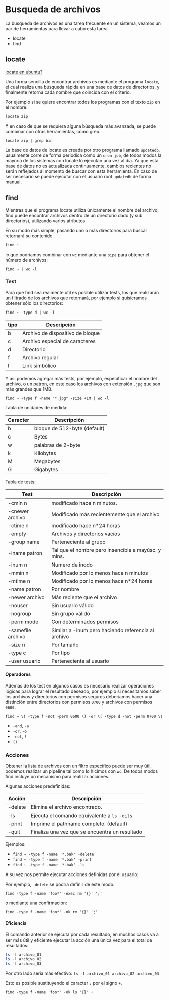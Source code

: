 # Busqueda de archivos

La busqueda de archivos es una tarea frecuente en un sistema, veamos un par de herramientas para llevar a cabo esta tarea.

- locate
- find

## locate

[locate en ubuntu?](https://askubuntu.com/questions/1183750/ubuntu-19-10-why-is-the-locate-command-missing)

Una forma sencilla de encontrar archivos es mediante el programa `locate`, el cual realiza una búsqueda rápida en una base de datos de directorios, y finalmente retorna cada nombre que coincida con el criterio.

Por ejemplo si se quiere encontrar todos los programas con el texto `zip` en el nombre:

`locate zip`

Y en caso de que se requiera alguna búsqueda más avanzada, se puede combinar con otras herramientas, como grep.

`locate zip | grep bin`

La base de datos de locate es creada por otro programa llamado `updatedb`, usualmente corre de forma periodica como un `cron job`, de todos modos la mayoría de los sistemas con locate lo ejecutan una vez al día. Ya que esta base de datos no es actualizada continuamente, cambios recientes no serán reflejados al momento de buscar con esta herramienta. En caso de ser necesario se puede ejecutar con el usuario root `updatedb` de forma manual.

## find

Mientras que el programa locate utiliza únicamente el nombre del archivo, find puede encontrar archivos dentro de un directorio dado (y sub directorios), utilizando varios atributos.

En su modo más simple, pasando uno o más directorios para buscar retornará su contenido.

`find ~`

lo que podríamos combinar con `wc` mediante una `pipe` para obtener el número de archivos:

`find ~ | wc -l`

### Test

Para que find sea realmente útil es posible utilizar tests, los que realizarán un filtrado de los archivos que retornará, por ejemplo si quisieramos obtener sólo los directorios:

`find ~ -type d | wc -l`

| tipo | Descripción                      |
|------|----------------------------------|
| b    | Archivo de dispositivo de bloque |
| c    | Archivo especial de caracteres   |
| d    | Directorio                       |
| f    | Archivo regular                  |
| l    | Link simbólico                   |

Y así podemos agregar más tests, por ejemplo, especificar el nombre del archivo, o un patron, en este caso los archivos con extensión `.jpg` que son más grandes que 1MB.

`find ~ -type f -name "*.jpg" -size +1M | wc -l`

Tabla de unidades de medida:

| Caracter | Descripción                  |
|----------|------------------------------|
| b        | bloque de 512-byte (default) |
| c        | Bytes                        |
| w        | palabras de 2-byte           |
| k        | Kilobytes                    |
| M        | Megabytes                    |
| G        | Gigabytes                    |

Tabla de tests:

| Test              | Descripción                                         |
|-------------------|-----------------------------------------------------|
| -cmin n           | modificado hace n minutos.                          |
| -cnewer archivo   | Modificado más recientemente que el archivo         |
| -ctime n          | modificado hace n*24 horas                          |
| -empty            | Archivos y directorios vacíos                       |
| -group name       | Perteneciente al grupo                              |
| -iname patron     | Tal que el nombre pero insencible a mayúsc. y mins. |
| -inum n           | Numero de inodo                                     |
| -mmin n           | Modificado por lo menos hace n minutos              |
| -mtime n          | Modificado por lo menos hace n*24 horas             |
| -name patron      | Por nombre                                          |
| -newer archivo    | Más reciente que el archivo                         |
| -nouser           | Sin usuario válido                                  |
| -nogroup          | Sin grupo válido                                    |
| -perm mode        | Con determinados permisos                           |
| -samefile archivo | Similar a -inum pero haciendo referencia al archivo |
| -size n           | Por tamaño                                          |
| -type c           | Por tipo                                            |
| -user usuario     | Perteneciente al usuario                            |

#### Operadores

Además de los test en algunos casos es necesario realizar operaciones lógicas para lograr el resultado deseado, por ejemplo si necesitamos saber los archivos y directorios con permisos seguros deberíamos hacer una distinción entre directorios con permisos `0700` y archivos con permisos `0600`.

`find ~ \( -type f -not -perm 0600 \) -or \( -type d -not -perm 0700 \)`

- `-and`, `-a`
- `-or`, `-o`
- `-not`, `!`
- `()`

### Acciones

Obtener la lista de archivos con un filtro específico puede ser muy útil, podemos realizar un pipeline tal como lo hicimos con `wc`. De todos modos find incluye un mecanismo para realizar acciones.

Algunas acciones predefinidas:

| Acción  | Descripción                                    |
|---------|------------------------------------------------|
| -delete | Elimina el archivo encontrado.                 |
| -ls     | Ejecuta el comando equivalente a `ls -dils`    |
| -print  | Imprime el pathname completo. (default)        |
| -quit   | Finaliza una vez que se encuentra un resultado |

Ejemplos:

- `find ~ -type f -name '*.bak' -delete`
- `find ~ -type f -name '*.bak' -print`
- `find ~ -type f -name '*.bak' -ls`

A su vez nos permite ejecutar acciones definidas por el usuario:

Por ejemplo, `-delete` se podría definir de este modo:

`find -type f -name 'foo*' -exec rm '{}' ';'`

o mediante una confirmación:

`find -type f -name 'foo*' -ok rm '{}' ';'`

#### Eficiencia

El comando anterior se ejecuta por cada resultado, en muchos casos va a ser más útil y eficiente ejecutar la acción una única vez para el total de resultados:

```sh
ls -l archivo_01
ls -l archivo_02
ls -l archivo_03
```

Por otro lado sería más efectivo: `ls -l archivo_01 archivo_02 archivo_03`

Esto es posible sustituyendo el caracter `;` por el signo `+`.

`find -type f -name 'foo*' -ok ls '{}' +`
